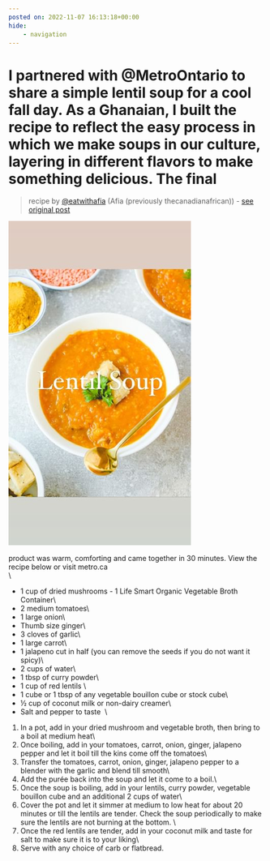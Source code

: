 ```yaml
---
posted on: 2022-11-07 16:13:18+00:00
hide:
    - navigation
---
```


# I partnered with @MetroOntario to share a simple lentil soup for a cool fall day. As a Ghanaian, I built the recipe to reflect the easy process in which we make soups in our culture, layering in different flavors to make something delicious. The final 

> recipe by [@eatwithafia](https://www.instagram.com/eatwithafia/) 
(Afia (previously thecanadianafrican)) - [see original post](https://instagram.com/p/Ckqn69AJL8y)

![](../img/eatwithafia_07-11-2022_1611.png)

product was warm, comforting and came together in 30 minutes. View the recipe below or visit metro.ca\
\
- 1 cup of dried mushrooms - 1 Life Smart Organic Vegetable Broth Container\
- 2 medium tomatoes\
- 1 large onion\
- Thumb size ginger\
- 3 cloves of garlic\
- 1 large carrot\
- 1 jalapeno cut in half (you can remove the seeds if you do not want it spicy)\
- 2 cups of water\
- 1 tbsp of curry powder\
- 1 cup of red lentils \
- 1 cube or 1 tbsp of any vegetable bouillon cube or stock cube\
- ½ cup of coconut milk or non-dairy creamer\
- Salt and pepper to taste  \
1. In a pot, add in your dried mushroom and vegetable broth, then bring to a boil at medium heat\
2. Once boiling, add in your tomatoes, carrot, onion, ginger, jalapeno pepper and let it boil till the kins come off the tomatoes\
3. Transfer the tomatoes, carrot, onion, ginger, jalapeno pepper to a blender with the garlic and blend till smooth\
4. Add the purée back into the soup and let it come to a boil.\
5. Once the soup is boiling, add in your lentils, curry powder, vegetable bouillon cube and an additional 2 cups of water\
6. Cover the pot and let it simmer at medium to low heat for about 20 minutes or till the lentils are tender. Check the soup periodically to make sure the lentils are not burning at the bottom. \
7. Once the red lentils are tender, add in your coconut milk and taste for salt to make sure it is to your liking\
8. Serve with any choice of carb or flatbread. 